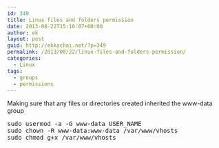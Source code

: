 ```yaml
---
id: 349
title: Linux files and folders permission
date: 2013-08-22T15:16:07+00:00
author: ek
layout: post
guid: http://ekkachai.net/?p=349
permalink: /2013/08/22/linux-files-and-folders-permission/
categories:
  - Linux
tags:
  - groups
  - permissions
---
```

Making sure that any files or directories created inherited the www-data group

<pre>sudo usermod -a -G www-data USER_NAME
sudo chown -R www-data:www-data /var/www/vhosts
sudo chmod g+x /var/www/vhosts
</pre>